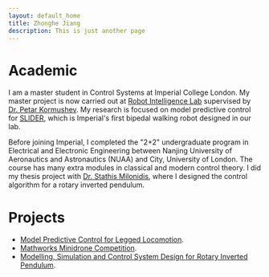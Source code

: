 ```yaml
---
layout: default_home
title: Zhonghe Jiang
description: This is just another page
---
```


# Academic
I am a master student in Control Systems at Imperial College London. My master project is now carried out at [Robot Intelligence Lab](https://www.imperial.ac.uk/robot-intelligence/) supervised by [Dr. Petar Kormushev](http://kormushev.com/). My research is focused on model predictive control for [SLIDER](https://www.imperial.ac.uk/robot-intelligence/robots/slider/), which is Imperial's first bipedal walking robot designed in our lab.

Before joining Imperial, I completed the "2+2" undergraduate program in Electrical and Electronic Engineering between Nanjing University of Aeronautics and Astronautics (NUAA) and City, University of London. The course has many extra modules in classical and modern control theory. I did my thesis project with [Dr. Stathis Milonidis](https://www.city.ac.uk/people/academics/stathis-milonidis), where I designed the control algorithm for a rotary inverted pendulum.

# Projects
*   [Model Predictive Control for Legged Locomotion](./slider.html).
*   [Mathworks Minidrone Competition](./minidrone.html).
*   [Modelling, Simulation and Control System Design for Rotary Inverted Pendulum](./RIP.html).
